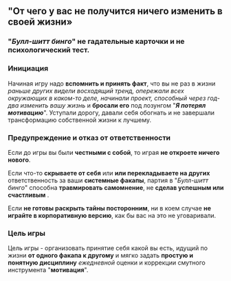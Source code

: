## "От чего у вас не получится ничего изменить в своей жизни»

### "**_Булл-шитт бинго_**" не гадательные карточки и не психологический тест.

### Инициация
Начиная игру надо **вспомнить и принять факт**, что вы не раз в жизни _раньше других видели восходящий тренд, опережали всех окружающих в каком-то деле, начинали проект, способный через год-два изменить вашу жизнь_ и **бросали его** под лозунгом "_**Я потерял мотивацию**_".
Уступали дорогу, давали себя обогнать и не завершали трансформацию собственной жизни к лучшему.

### Предупреждение и отказ от ответственности
Если до игры вы были **честными с собой**, то играя **не откроете ничего нового**.

Если что-то **скрываете от себя** или **или перекладываете на других** ответственность за ваши **системные факапы**, партия в "_Булл-шитт бинго_" способна **травмировать самомнение**, не **сделав успешным или счастливым** .

Если **не готовы раскрыть тайны посторонним**, ни в коем случае **не играйте в корпоративную версию**, как бы вас на это не уговаривали.

### Цель игры
Цель игры - организовать принятие себя какой вы есть, идущий по жизни **от одного факапа к другому** и мягко задать **простую и понятную дисциплину** _ежедневной_ оценки и коррекции смутного инструмента "**мотивация**".
